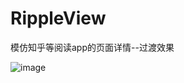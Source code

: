 ﻿# RippleView
模仿知乎等阅读app的页面详情--过渡效果

![image](https://github.com/yfchu/ToggleAnim/tree/master/apk/1.gif)
